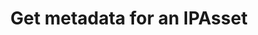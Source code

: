 ---
title: Get metadata for an IPAsset
excerpt: Retrieve metadata for an IPAsset
api:
  file: temp_swagger.json
  operationId: get_api-v3-assets-assetid-metadata
hidden: false
---